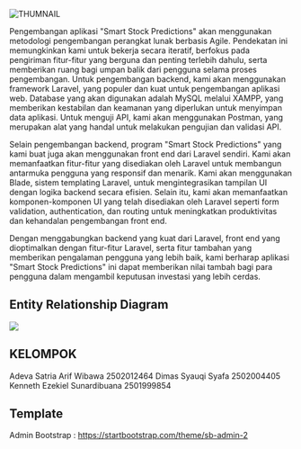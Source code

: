 ![THUMNAIL ](https://github.com/syauqqii/SMART_STOCK_PREDICTION_V2/blob/master/Tambahan/smartstockpredictions.png)

Pengembangan aplikasi "Smart Stock Predictions" akan menggunakan metodologi pengembangan perangkat lunak berbasis Agile. Pendekatan ini memungkinkan kami untuk bekerja secara iteratif, berfokus pada pengiriman fitur-fitur yang berguna dan penting terlebih dahulu, serta memberikan ruang bagi umpan balik dari pengguna selama proses pengembangan. Untuk pengembangan backend, kami akan menggunakan framework Laravel, yang populer dan kuat untuk pengembangan aplikasi web. Database yang akan digunakan adalah MySQL melalui XAMPP, yang memberikan kestabilan dan keamanan yang diperlukan untuk menyimpan data aplikasi. Untuk menguji API, kami akan menggunakan Postman, yang merupakan alat yang handal untuk melakukan pengujian dan validasi API.

Selain pengembangan backend, program "Smart Stock Predictions" yang kami buat juga akan menggunakan front end dari Laravel sendiri. Kami akan memanfaatkan fitur-fitur yang disediakan oleh Laravel untuk membangun antarmuka pengguna yang responsif dan menarik. Kami akan menggunakan Blade, sistem templating Laravel, untuk mengintegrasikan tampilan UI dengan logika backend secara efisien. Selain itu, kami akan memanfaatkan komponen-komponen UI yang telah disediakan oleh Laravel seperti form validation, authentication, dan routing untuk meningkatkan produktivitas dan kehandalan pengembangan front end.

Dengan menggabungkan backend yang kuat dari Laravel, front end yang dioptimalkan dengan fitur-fitur Laravel, serta fitur tambahan yang memberikan pengalaman pengguna yang lebih baik, kami berharap aplikasi "Smart Stock Predictions" ini dapat memberikan nilai tambah bagi para pengguna dalam mengambil keputusan investasi yang lebih cerdas.


## Entity Relationship Diagram
<img src="https://github.com/syauqqii/SMART_STOCK_PREDICTION_V2/blob/master/Tambahan/Screenshot%20(973).png">

## KELOMPOK
Adeva Satria Arif Wibawa        2502012464
Dimas Syauqi Syafa              2502004405
Kenneth Ezekiel Sunardibuana    2501999854

## Template
Admin Bootstrap : https://startbootstrap.com/theme/sb-admin-2
